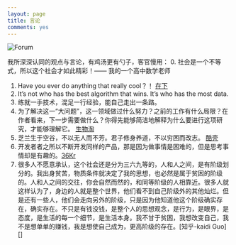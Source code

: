 ```yaml
---
layout: page
title: 言论
comments: yes
---
```


![Forum](http://m3.img.srcdd.com/farm5/d/2014/0717/00/20DA0EB9D470E6A9B56A47B95C13E296_LARGE_913_439.png)

我所深深认同的观点与言论，有鸡汤更有勺子，客官慢用：
0. 社会是一个不等式，所以这个社会才如此精彩！—— 我的一个高中数学老师  
1. Have you ever do anything that really cool？！ [在下](/about)   
2. It’s not who has the best algorithm that wins. It’s who has the most data.   
3. 练就一手技术，混足一行经验，能自己走出一条路。    
4. 为了解决这一“大问题”，这一领域做过什么努力？之前的工作有什么局限？在作者看来，下一步需要做什么？你得先能够简洁地解释为什么要进行这项研究，才能够理解它。 [生物淘][]   
5. 芝兰生于空谷，不以无人而不芳。君子修身养道，不以穷困而改志。 [酷壳][]    
6. 开发者者之所以不断开发同样的产品，那是因为做事情是困难的，但是思考事情却是有趣的。[36Kr]()   
7. 很多人不愿意承认，这个社会还是分为三六九等的，人和人之间，是有阶级划分的。我出身贫苦，物质条件就决定了我的思想，也必然是属于贫困的阶级的。人和人之间的交往，你会自然而然的，和同等阶级的人相靠近。很多人就这样认为了，身边的人就是整个世界，他们看不到自己阶级外的其他灿烂。但是还有一些人，他们会走向另外的阶级，只是因为他知道他这个阶级确实存在，确实存在。不只是有钱没钱，是整个人的思想观念，是行为，是眼界，是态度，是生活的每一个细节，是生活本身。我不甘于贫困，我想改变自己，我不是想单单的赚钱，我是想使自己成为，更高阶级的存在。[知乎-kaidi Guo][]      


[酷壳]: http://coolshell.cn/haoel "酷壳"
[生物淘]: http://www.35tao.cn/faq/show/21994.html "生物淘"
[知乎]: http://www.zhihu.com/question/21183467 "知乎-kaidi Guo"
